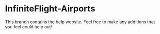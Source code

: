 # InfiniteFlight-Airports
This branch contains the help website. Feel free to make any additions that you feel could help out!
